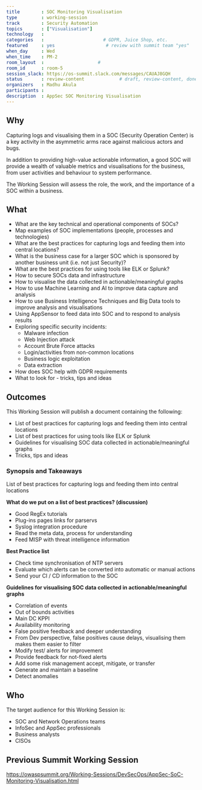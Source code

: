 ```yaml
---
title        : SOC Monitoring Visualisation
type         : working-session
track        : Security Automation
topics       : ["Visualisation"]
technology   :
categories   :                      # GDPR, Juice Shop, etc.
featured     : yes                   # review with summit team "yes"
when_day     : Wed
when_time    : PM-2
room_layout  :                    #
room_id      : room-5
session_slack: https://os-summit.slack.com/messages/CAUAJ8GQH
status       : review-content             # draft, review-content, done
organizers   : Madhu Akula
participants :
description  : AppSec SOC Monitoring Visualisation
---
```


## Why

Capturing logs and visualising them in a SOC (Security Operation Center) is a key activity in the asymmetric arms race against malicious actors and bugs.

In addition to providing high-value actionable information, a good SOC will provide a wealth of valuable metrics and visualisations for the business, from user activities and behaviour to system performance.

The Working Session will assess the role, the work, and the importance of a SOC within a business.

## What

 - What are the key technical and operational components of SOCs?
 - Map examples of SOC implementations (people, processes and technologies)
 - What are the best practices for capturing logs and feeding them into central locations?
 - What is the business case for a larger SOC which is sponsored by another business unit (i.e. not just Security)?
 - What are the best practices for using tools like ELK or Splunk?
 - How to secure SOCs data and infrastructure
 - How to visualise the data collected in actionable/meaningful graphs
 - How to use Machine Learning and AI to improve data capture and analysis
 - How to use Business Intelligence Techniques and Big Data tools to improve analysis and visualisations
 - Using AppSensor to feed data into SOC and to respond to analysis results
 - Exploring specific security incidents:
    - Malware infection
    - Web Injection attack
    - Account Brute Force attacks
    - Login/activities from non-common locations
    - Business logic exploitation
    - Data extraction
 - How does SOC help with GDPR requirements
 - What to look for - tricks, tips and ideas

## Outcomes

This Working Session will publish a document containing the following:

- List of best practices for capturing logs and feeding them into central locations
- List of best practices for using tools like ELK or Splunk
- Guidelines for visualising SOC data collected in actionable/meaningful graphs
- Tricks, tips and ideas

### Synopsis and Takeaways

List of best practices for capturing logs and feeding them into central locations

**What do we put on a list of best practices? (discussion)**

- Good RegEx tutorials
- Plug-ins pages links for parservs
- Syslog integration procedure
- Read the meta data, process for understanding
- Feed MISP with threat intelligence information

**Best Practice list**

- Check time synchronisation of NTP servers
- Evaluate which alerts can be converted into automatic or manual actions
- Send your CI / CD information to the SOC

**Guidelines for visualising SOC data collected in actionable/meaningful graphs**

- Correlation of events
- Out of bounds activities
- Main DC KPPI
- Availability monitoring
- False positive feedback and deeper understanding
- From Dev perspective, false positives cause delays, visualising them makes them easier to filter
- Modify test/ alerts for improvement
- Provide feedback for not-fixed alerts
- Add some risk management accept, mitigate, or transfer
- Generate and maintain a baseline
- Detect anomalies

## Who

The target audience for this Working Session is:

 - SOC and Network Operations teams
 - InfoSec and AppSec professionals
 - Business analysts
 - CISOs

## Previous Summit Working Session

https://owaspsummit.org/Working-Sessions/DevSecOps/AppSec-SoC-Monitoring-Visualisation.html
